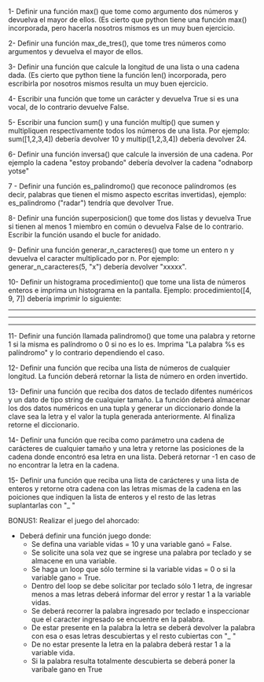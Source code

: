 1- Definir una función max() que tome como argumento dos números y devuelva el mayor de ellos. (Es cierto que python tiene una función max() incorporada, pero hacerla nosotros mismos es un muy buen ejercicio.

2- Definir una función max_de_tres(), que tome tres números como argumentos y devuelva el mayor de ellos.

3- Definir una función que calcule la longitud de una lista o una cadena dada. (Es cierto que python tiene la función len() incorporada, pero escribirla por nosotros mismos resulta un muy buen ejercicio.

4- Escribir una función que tome un carácter y devuelva True si es una vocal, de lo contrario devuelve False.

5- Escribir una funcion sum() y una función multip() que sumen y multipliquen respectivamente todos los números de una lista. Por ejemplo: sum([1,2,3,4]) debería devolver 10 y multip([1,2,3,4]) debería devolver 24.

6- Definir una función inversa() que calcule la inversión de una cadena. Por ejemplo la cadena "estoy probando" debería devolver la cadena "odnaborp yotse"

7 - Definir una función es_palindromo() que reconoce palíndromos (es decir, palabras que tienen el mismo aspecto escritas invertidas), ejemplo: es_palindromo ("radar") tendría que devolver True.

8- Definir una función superposicion() que tome dos listas y devuelva True si tienen al menos 1 miembro en común o devuelva False de lo contrario. Escribir la función usando el bucle for anidado.

9- Definir una función generar_n_caracteres() que tome un entero n y devuelva el caracter multiplicado por n. Por ejemplo: generar_n_caracteres(5, "x") debería devolver "xxxxx".

10- Definir un histograma procedimiento() que tome una lista de números enteros e imprima un histograma en la pantalla. Ejemplo: procedimiento([4, 9, 7]) debería imprimir lo siguiente:

****
*********
*******

11- Definir una función llamada palindromo() que tome una palabra y retorne 1 si la misma es palíndromo o 0 si no es lo es. Imprima "La palabra %s es palíndromo" y lo contrario dependiendo el caso.

12- Definir una función que reciba una lista de números de cualquier longitud. La función deberá retornar la lista de número en orden invertido.

13- Definir una función que reciba dos datos de teclado difentes numéricos y un dato de tipo string de cualquier tamaño. La función deberá almacenar los dos datos numéricos en una tupla y generar un diccionario donde la clave sea la letra y el valor la tupla generada anteriormente. Al finaliza retorne el diccionario.

14- Definir una función que reciba como parámetro una cadena de carácteres de cualquier tamaño y una letra y retorne las posiciones de la cadena donde encontró esa letra en una lista. Deberá retornar -1 en caso de no encontrar la letra en la cadena.

15- Definir una función que reciba una lista de carácteres y una lista de enteros y retorne otra cadena con las letras mismas de la cadena en las poiciones que indiquen la lista de enteros y el resto de las letras suplantarlas con "_ "  

BONUS1: Realizar el juego del ahorcado:
- Deberá definir una función juego donde:
	- Se defina una variable vidas = 10 y una variable ganó = False.
	- Se solicite una sola vez que se ingrese una palabra por teclado y se almacene en una variable.
	- Se haga un loop que sólo termine si la variable vidas = 0 o si la variable gano = True.
	- Dentro del loop se debe solicitar por teclado sólo 1 letra, de ingresar menos a mas letras deberá informar del error y restar 1 a la variable vidas.
	- Se deberá recorrer la palabra ingresado por teclado e inspeccionar que el caracter ingresado se encuentre en la palabra.
	- De estar presente en la palabra la letra se deberá devolver la palabra con esa o esas letras descubiertas y el resto cubiertas con "_ "
	- De no estar presente la letra en la palabra deberá restar 1 a la variable vida.
	- Si la palabra resulta totalmente descubierta se deberá poner la varibale gano en True

